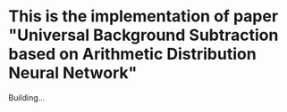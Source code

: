 # This is the implementation of paper "Universal Background Subtraction based on Arithmetic Distribution Neural Network"

Building...
